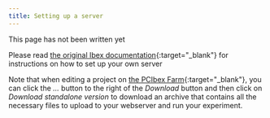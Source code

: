```yaml
---
title: Setting up a server
---
```


This page has not been written yet

Please read [the original Ibex documentation](https://github.com/addrummond/ibex/blob/master/docs/manual.md#setting-up-the-server){:target="_blank"} for instructions on how to set up your own server

Note that when editing a project on [the PCIbex Farm](https://farm.pcibex.net){:target="_blank"},
you can click the _..._ button to the right of the _Download_ button and then click on
_Download standalone version_ to download an archive that contains all the necessary files
to upload to your webserver and run your experiment.
